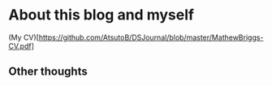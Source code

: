# About this blog and myself


(My CV)[https://github.com/AtsutoB/DSJournal/blob/master/MathewBriggs-CV.pdf]

## Other thoughts

